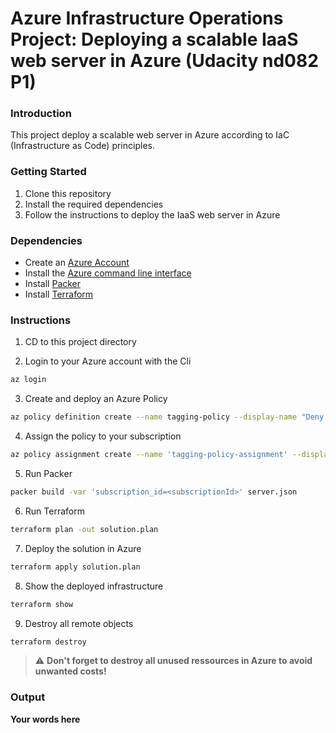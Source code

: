 # Azure Infrastructure Operations Project: Deploying a scalable IaaS web server in Azure (Udacity nd082 P1)

### Introduction
This project deploy a scalable web server in Azure according to IaC (Infrastructure as Code) principles.

### Getting Started
1. Clone this repository
2. Install the required dependencies
3. Follow the instructions to deploy the IaaS web server in Azure

### Dependencies
* Create an [Azure Account](https://portal.azure.com) 
* Install the [Azure command line interface](https://docs.microsoft.com/en-us/cli/azure/install-azure-cli?view=azure-cli-latest)
* Install [Packer](https://www.packer.io/downloads)
* Install [Terraform](https://www.terraform.io/downloads.html)

### Instructions
1. CD to this project directory

2. Login to your Azure account with the Cli
``` bash
az login
```

3. Create and deploy an Azure Policy
``` bash
az policy definition create --name tagging-policy --display-name "Deny untagged resources deployement" --description "This policy check if a tag is present on a resource and deny deployement otherwise" --rules policy.rules.json --mode All
```

4. Assign the policy to your subscription
``` bash
az policy assignment create --name 'tagging-policy-assignment' --display-name "Deny untagged resources deployement Assignment" --scope /subscriptions/<subscriptionId> --policy /subscriptions/<subscriptionId>/providers/Microsoft.Authorization/policyDefinitions/tagging-policy
```

5. Run Packer
``` bash
packer build -var 'subscription_id=<subscriptionId>' server.json
```

6. Run Terraform
``` bash
terraform plan -out solution.plan
```

7. Deploy the solution in Azure
``` bash
terraform apply solution.plan
```

8. Show the deployed infrastructure
``` bash
terraform show
```

9. Destroy all remote objects
``` bash
terraform destroy
```

> :warning: **Don't forget to destroy all unused ressources in Azure to avoid unwanted costs!**

### Output
**Your words here**
